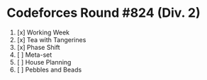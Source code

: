 # Codeforces Round #824 (Div. 2)

1. [x] Working Week
2. [x] Tea with Tangerines
3. [x] Phase Shift
4. [  ] Meta-set
5. [  ] House Planning
6. [  ] Pebbles and Beads
